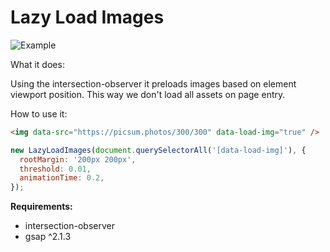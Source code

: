 Lazy Load Images
=======

![Example](http://labs.sinesio.eu/gifs/ezgif-6-f1fa63a98738.gif)

What it does:

Using the intersection-observer it preloads images based on element viewport position. This way we don't load all assets on page entry.

How to use it:
```html
<img data-src="https://picsum.photos/300/300" data-load-img="true" />
```

```javascript
new LazyLoadImages(document.querySelectorAll('[data-load-img]'), {
  rootMargin: '200px 200px',
  threshold: 0.01,
  animationTime: 0.2,
});
```

**Requirements:**
- intersection-observer
- gsap ^2.1.3
